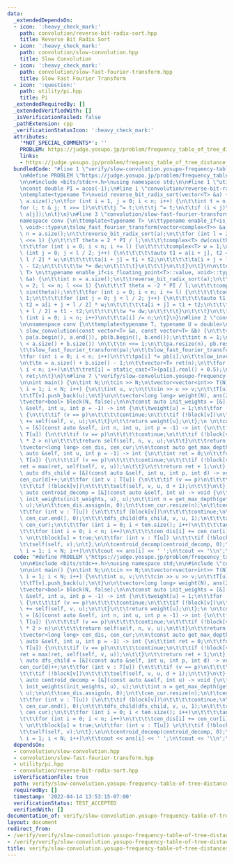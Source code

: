 ```yaml
---
data:
  _extendedDependsOn:
  - icon: ':heavy_check_mark:'
    path: convolution/reverse-bit-radix-sort.hpp
    title: Reverse Bit Radix Sort
  - icon: ':heavy_check_mark:'
    path: convolution/slow-convolution.hpp
    title: Slow Convolution
  - icon: ':heavy_check_mark:'
    path: convolution/slow-fast-fourier-transform.hpp
    title: Slow Fast Fourier Transform
  - icon: ':question:'
    path: utility/pi.hpp
    title: Pi
  _extendedRequiredBy: []
  _extendedVerifiedWith: []
  _isVerificationFailed: false
  _pathExtension: cpp
  _verificationStatusIcon: ':heavy_check_mark:'
  attributes:
    '*NOT_SPECIAL_COMMENTS*': ''
    PROBLEM: https://judge.yosupo.jp/problem/frequency_table_of_tree_distance
    links:
    - https://judge.yosupo.jp/problem/frequency_table_of_tree_distance
  bundledCode: "#line 1 \"verify/slow-convolution.yosupo-frequency-table-of-tree-distances.test.cpp\"\
    \n#define PROBLEM \"https://judge.yosupo.jp/problem/frequency_table_of_tree_distance\"\
    \n\n#include <bits/stdc++.h>\nusing namespace std;\n\n#line 1 \"utility/pi.hpp\"\
    \nconst double PI = acos(-1);\n#line 1 \"convolution/reverse-bit-radix-sort.hpp\"\
    \ntemplate<typename T>\nvoid reverse_bit_radix_sort(vector<T> &a) {\n\tint n =\
    \ a.size();\n\tfor (int i = 1, j = 0; i < n; i++) {\n\t\tint t = n >> 1;\n\t\t\
    for (; t & j; t >>= 1)\n\t\t\tj ^= t;\n\t\tj ^= t;\n\t\tif (i < j)\n\t\t\tswap(a[i],\
    \ a[j]);\n\t}\n}\n#line 3 \"convolution/slow-fast-fourier-transform.hpp\"\n\n\
    namespace conv {\n\ttemplate<typename T> \n\ttypename enable_if<is_floating_point<T>::value,\
    \ void>::type\n\tslow_fast_fourier_transform(vector<complex<T>> &a) {\n\t\tint\
    \ n = a.size();\n\t\treverse_bit_radix_sort(a);\n\t\tfor (int l = 2; l <= n; l\
    \ <<= 1) {\n\t\t\tT theta = 2 * PI / l;\n\t\t\tcomplex<T> dw(cos(theta), sin(theta));\n\
    \t\t\tfor (int i = 0; i < n; i += l) {\n\t\t\t\tcomplex<T> w = 1;\n\t\t\t\tfor\
    \ (int j = 0; j < l / 2; j++) {\n\t\t\t\t\tauto t1 = a[i + j], t2 = a[i + j +\
    \ l / 2] * w;\n\t\t\t\t\ta[i + j] = t1 + t2;\n\t\t\t\t\ta[i + j + l / 2] = t1\
    \ - t2;\n\t\t\t\t\tw *= dw;\n\t\t\t\t}\n\t\t\t}\n\t\t}\n\t}\n\n\ttemplate<typename\
    \ T> \n\ttypename enable_if<is_floating_point<T>::value, void>::type\n\tslow_inverse_fast_fourier_transform(vector<complex<T>>\
    \ &a) {\n\t\tint n = a.size();\n\t\treverse_bit_radix_sort(a);\n\t\tfor (int l\
    \ = 2; l <= n; l <<= 1) {\n\t\t\tT theta = -2 * PI / l;\n\t\t\tcomplex<T> dw(cos(theta),\
    \ sin(theta));\n\t\t\tfor (int i = 0; i < n; i += l) {\n\t\t\t\tcomplex<T> w =\
    \ 1;\n\t\t\t\tfor (int j = 0; j < l / 2; j++) {\n\t\t\t\t\tauto t1 = a[i + j],\
    \ t2 = a[i + j + l / 2] * w;\n\t\t\t\t\ta[i + j] = t1 + t2;\n\t\t\t\t\ta[i + j\
    \ + l / 2] = t1 - t2;\n\t\t\t\t\tw *= dw;\n\t\t\t\t}\n\t\t\t}\n\t\t}\n\t\tfor\
    \ (int i = 0; i < n; i++)\n\t\t\ta[i] /= n;\n\t}\n}\n#line 2 \"convolution/slow-convolution.hpp\"\
    \n\nnamespace conv {\n\ttemplate<typename T, typename U = double>\n\tvector<T>\
    \ slow_convolution(const vector<T> &a, const vector<T> &b) {\n\t\tvector<complex<U>>\
    \ pa(a.begin(), a.end()), pb(b.begin(), b.end());\n\t\tint n = 1;\n\t\twhile (n\
    \ < a.size() + b.size()) \n\t\t\tn <<= 1;\n\t\tpa.resize(n), pb.resize(n);\n\n\
    \t\tslow_fast_fourier_transform(pa);\n\t\tslow_fast_fourier_transform(pb);\n\t\
    \tfor (int i = 0; i < n; i++)\n\t\t\tpa[i] *= pb[i];\n\t\tslow_inverse_fast_fourier_transform(pa);\n\
    \n\t\tn = a.size() + b.size() - 1;\n\t\tvector<T> ret(n);\n\t\tfor (int i = 0;\
    \ i < n; i++)\n\t\t\tret[i] = static_cast<T>(pa[i].real() + 0.5);\n\t\treturn\
    \ ret;\n\t}\n}\n#line 7 \"verify/slow-convolution.yosupo-frequency-table-of-tree-distances.test.cpp\"\
    \n\nint main() {\n\tint N;\n\tcin >> N;\n\tvector<vector<int>> T(N);\n\tfor (int\
    \ i = 1; i < N; i++) {\n\t\tint u, v;\n\t\tcin >> u >> v;\n\t\tT[u].push_back(v);\n\
    \t\tT[v].push_back(u);\n\t}\n\n\tvector<long long> weight(N), ans(2 * N, 0);\n\
    \tvector<bool> block(N, false);\n\n\tconst auto init_weights = [&](const auto\
    \ &self, int u, int p = -1) -> int {\n\t\tweight[u] = 1;\n\t\tfor (int v : T[u])\
    \ {\n\t\t\tif (v == p)\n\t\t\t\tcontinue;\n\t\t\tif (!block[v])\n\t\t\t\tweight[u]\
    \ += self(self, v, u);\n\t\t}\n\t\treturn weight[u];\n\t};\n \n\tconst auto find_centroid\
    \ = [&](const auto &self, int n, int u, int p = -1) -> int {\n\t\tfor (int v :\
    \ T[u]) {\n\t\t\tif (v == p)\n\t\t\t\tcontinue;\n\t\t\tif (!block[v] && weight[v]\
    \ * 2 > n)\n\t\t\t\treturn self(self, n, v, u);\n\t\t}\n\t\treturn u;\n\t};\n\n\
    \tvector<long long> cen_dis, cen_cur;\n\n\tconst auto get_max_depth = [&](const\
    \ auto &self, int u, int p = -1) -> int {\n\t\tint ret = 0;\n\t\tfor (int v :\
    \ T[u]) {\n\t\t\tif (v == p)\n\t\t\t\tcontinue;\n\t\t\tif (!block[v])\n\t\t\t\t\
    ret = max(ret, self(self, v, u));\n\t\t}\n\t\treturn ret + 1;\n\t};\n\n\tconst\
    \ auto dfs_child = [&](const auto &self, int u, int p, int d) -> void {\n\t\t\
    cen_cur[d]++;\n\t\tfor (int v : T[u]) {\n\t\t\tif (v == p)\n\t\t\t\tcontinue;\n\
    \t\t\tif (!block[v])\n\t\t\t\tself(self, v, u, d + 1);\n\t\t}\n\t};\n\n\tconst\
    \ auto centroid_decomp = [&](const auto &self, int u) -> void {\n\t\tu = find_centroid(find_centroid,\
    \ init_weights(init_weights, u), u);\n\t\tint n = get_max_depth(get_max_depth,\
    \ u);\n\n\t\tcen_dis.assign(n, 0);\n\t\tcen_cur.resize(n);\n\t\tcen_dis[0]++;\n\
    \t\tfor (int v : T[u]) {\n\t\t\tif (block[v])\n\t\t\t\tcontinue;\n\t\t\tfill(cen_cur.begin(),\
    \ cen_cur.end(), 0);\n\t\t\tdfs_child(dfs_child, v, u, 1);\n\t\t\tauto tem = conv::slow_convolution(cen_dis,\
    \ cen_cur);\n\t\t\tfor (int i = 0; i < tem.size(); i++)\n\t\t\t\tans[i] += tem[i];\n\
    \t\t\tfor (int i = 0; i < n; i++)\n\t\t\t\tcen_dis[i] += cen_cur[i];\n\t\t}\n\
    \ \n\t\tblock[u] = true;\n\t\tfor (int v : T[u]) \n\t\t\tif (!block[v]) \n\t\t\
    \t\tself(self, v);\n\t};\n\n\tcentroid_decomp(centroid_decomp, 0);\n\n\tfor (int\
    \ i = 1; i < N; i++)\n\t\tcout << ans[i] << ' ';\n\tcout << '\\n';\n}\n\n"
  code: "#define PROBLEM \"https://judge.yosupo.jp/problem/frequency_table_of_tree_distance\"\
    \n\n#include <bits/stdc++.h>\nusing namespace std;\n\n#include \"convolution/slow-convolution.hpp\"\
    \n\nint main() {\n\tint N;\n\tcin >> N;\n\tvector<vector<int>> T(N);\n\tfor (int\
    \ i = 1; i < N; i++) {\n\t\tint u, v;\n\t\tcin >> u >> v;\n\t\tT[u].push_back(v);\n\
    \t\tT[v].push_back(u);\n\t}\n\n\tvector<long long> weight(N), ans(2 * N, 0);\n\
    \tvector<bool> block(N, false);\n\n\tconst auto init_weights = [&](const auto\
    \ &self, int u, int p = -1) -> int {\n\t\tweight[u] = 1;\n\t\tfor (int v : T[u])\
    \ {\n\t\t\tif (v == p)\n\t\t\t\tcontinue;\n\t\t\tif (!block[v])\n\t\t\t\tweight[u]\
    \ += self(self, v, u);\n\t\t}\n\t\treturn weight[u];\n\t};\n \n\tconst auto find_centroid\
    \ = [&](const auto &self, int n, int u, int p = -1) -> int {\n\t\tfor (int v :\
    \ T[u]) {\n\t\t\tif (v == p)\n\t\t\t\tcontinue;\n\t\t\tif (!block[v] && weight[v]\
    \ * 2 > n)\n\t\t\t\treturn self(self, n, v, u);\n\t\t}\n\t\treturn u;\n\t};\n\n\
    \tvector<long long> cen_dis, cen_cur;\n\n\tconst auto get_max_depth = [&](const\
    \ auto &self, int u, int p = -1) -> int {\n\t\tint ret = 0;\n\t\tfor (int v :\
    \ T[u]) {\n\t\t\tif (v == p)\n\t\t\t\tcontinue;\n\t\t\tif (!block[v])\n\t\t\t\t\
    ret = max(ret, self(self, v, u));\n\t\t}\n\t\treturn ret + 1;\n\t};\n\n\tconst\
    \ auto dfs_child = [&](const auto &self, int u, int p, int d) -> void {\n\t\t\
    cen_cur[d]++;\n\t\tfor (int v : T[u]) {\n\t\t\tif (v == p)\n\t\t\t\tcontinue;\n\
    \t\t\tif (!block[v])\n\t\t\t\tself(self, v, u, d + 1);\n\t\t}\n\t};\n\n\tconst\
    \ auto centroid_decomp = [&](const auto &self, int u) -> void {\n\t\tu = find_centroid(find_centroid,\
    \ init_weights(init_weights, u), u);\n\t\tint n = get_max_depth(get_max_depth,\
    \ u);\n\n\t\tcen_dis.assign(n, 0);\n\t\tcen_cur.resize(n);\n\t\tcen_dis[0]++;\n\
    \t\tfor (int v : T[u]) {\n\t\t\tif (block[v])\n\t\t\t\tcontinue;\n\t\t\tfill(cen_cur.begin(),\
    \ cen_cur.end(), 0);\n\t\t\tdfs_child(dfs_child, v, u, 1);\n\t\t\tauto tem = conv::slow_convolution(cen_dis,\
    \ cen_cur);\n\t\t\tfor (int i = 0; i < tem.size(); i++)\n\t\t\t\tans[i] += tem[i];\n\
    \t\t\tfor (int i = 0; i < n; i++)\n\t\t\t\tcen_dis[i] += cen_cur[i];\n\t\t}\n\
    \ \n\t\tblock[u] = true;\n\t\tfor (int v : T[u]) \n\t\t\tif (!block[v]) \n\t\t\
    \t\tself(self, v);\n\t};\n\n\tcentroid_decomp(centroid_decomp, 0);\n\n\tfor (int\
    \ i = 1; i < N; i++)\n\t\tcout << ans[i] << ' ';\n\tcout << '\\n';\n}\n\n"
  dependsOn:
  - convolution/slow-convolution.hpp
  - convolution/slow-fast-fourier-transform.hpp
  - utility/pi.hpp
  - convolution/reverse-bit-radix-sort.hpp
  isVerificationFile: true
  path: verify/slow-convolution.yosupo-frequency-table-of-tree-distances.test.cpp
  requiredBy: []
  timestamp: '2022-04-14 13:53:15-07:00'
  verificationStatus: TEST_ACCEPTED
  verifiedWith: []
documentation_of: verify/slow-convolution.yosupo-frequency-table-of-tree-distances.test.cpp
layout: document
redirect_from:
- /verify/verify/slow-convolution.yosupo-frequency-table-of-tree-distances.test.cpp
- /verify/verify/slow-convolution.yosupo-frequency-table-of-tree-distances.test.cpp.html
title: verify/slow-convolution.yosupo-frequency-table-of-tree-distances.test.cpp
---
```

